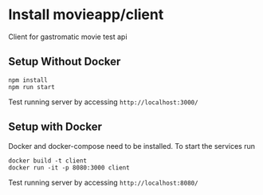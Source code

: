# Install movieapp/client

Client for gastromatic movie test api

## Setup Without Docker

```
npm install
npm run start
```

Test running server by accessing `http://localhost:3000/`

## Setup with Docker

Docker and docker-compose need to be installed. To start the services run

```
docker build -t client
docker run -it -p 8080:3000 client
```

Test running server by accessing `http://localhost:8080/`

